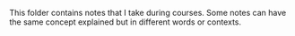 This folder contains notes that I take during courses. Some notes can have the same concept explained but in different words or contexts.